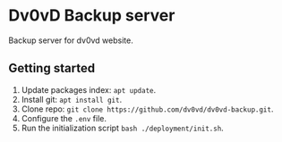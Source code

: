 # Dv0vD Backup server
Backup server for dv0vd website.

## Getting started
1) Update packages index: `apt update`.
2) Install git: `apt install git`.
3) Clone repo: `git clone https://github.com/dv0vd/dv0vd-backup.git`.
4) Configure the `.env` file.
5) Run the initialization script `bash ./deployment/init.sh`.
